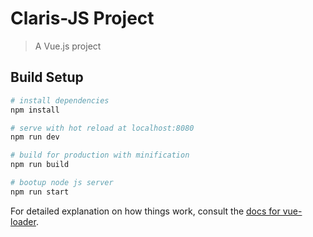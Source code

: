 # Claris-JS Project

> A Vue.js project

## Build Setup

``` bash
# install dependencies
npm install

# serve with hot reload at localhost:8080
npm run dev

# build for production with minification
npm run build

# bootup node js server
npm run start
```

For detailed explanation on how things work, consult the [docs for vue-loader](http://vuejs.github.io/vue-loader).